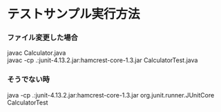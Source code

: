# テストサンプル実行方法

### ファイル変更した場合
javac Calculator.java  
javac -cp .:junit-4.13.2.jar:hamcrest-core-1.3.jar CalculatorTest.java  
### そうでない時
java -cp .:junit-4.13.2.jar:hamcrest-core-1.3.jar org.junit.runner.JUnitCore CalculatorTest
